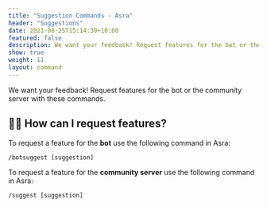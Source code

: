 ```yaml
---
title: "Suggestion Commands - Asra"
header: "Suggestions"
date: 2021-08-25T15:14:39+10:00
featured: false
description: We want your feedback! Request features for the bot or the community server with these commands.
show: true
weight: 11
layout: command
---
```


We want your feedback! Request features for the bot or the community server with these commands.

## 👨‍💻 How can I request features?

To request a feature for the **bot** use the following command in Asra:

`/botsuggest [suggestion]`

To request a feature for the **community server** use the following command in Asra:

`/suggest [suggestion]`